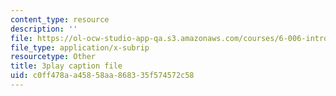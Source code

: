 ```yaml
---
content_type: resource
description: ''
file: https://ol-ocw-studio-app-qa.s3.amazonaws.com/courses/6-006-introduction-to-algorithms-fall-2011/c0ff478aa45858aa868335f574572c58_w6nuXg0BISo.vtt
file_type: application/x-subrip
resourcetype: Other
title: 3play caption file
uid: c0ff478a-a458-58aa-8683-35f574572c58
---
```

